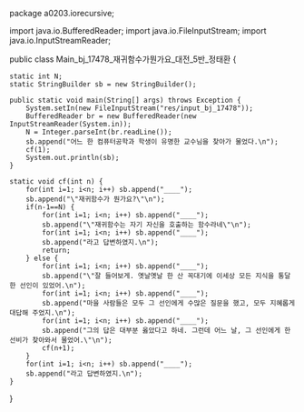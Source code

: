 package a0203.iorecursive;

import java.io.BufferedReader;
import java.io.FileInputStream;
import java.io.InputStreamReader;

public class Main_bj_17478_재귀함수가뭔가요_대전_5반_정태환 {

	static int N;
	static StringBuilder sb = new StringBuilder();
	
	public static void main(String[] args) throws Exception {
		System.setIn(new FileInputStream("res/input_bj_17478"));
		BufferedReader br = new BufferedReader(new InputStreamReader(System.in));
		N = Integer.parseInt(br.readLine());
		sb.append("어느 한 컴퓨터공학과 학생이 유명한 교수님을 찾아가 물었다.\n");
		cf(1);
		System.out.println(sb);
	}
	
	static void cf(int n) {
		for(int i=1; i<n; i++) sb.append("____");
		sb.append("\"재귀함수가 뭔가요?\"\n");
		if(n-1==N) {
			for(int i=1; i<n; i++) sb.append("____");
			sb.append("\"재귀함수는 자기 자신을 호출하는 함수라네\"\n");
			for(int i=1; i<n; i++) sb.append("____");
			sb.append("라고 답변하였지.\n");
			return;
		} else {
			for(int i=1; i<n; i++) sb.append("____");
			sb.append("\"잘 들어보게. 옛날옛날 한 산 꼭대기에 이세상 모든 지식을 통달한 선인이 있었어.\n");
			for(int i=1; i<n; i++) sb.append("____");
			sb.append("마을 사람들은 모두 그 선인에게 수많은 질문을 했고, 모두 지혜롭게 대답해 주었지.\n");
			for(int i=1; i<n; i++) sb.append("____");
			sb.append("그의 답은 대부분 옳았다고 하네. 그런데 어느 날, 그 선인에게 한 선비가 찾아와서 물었어.\"\n");
			cf(n+1);
		}
		for(int i=1; i<n; i++) sb.append("____");
		sb.append("라고 답변하였지.\n");
	}
	
}
